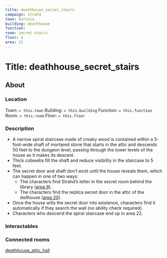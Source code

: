 ```yaml
---
title: deathhouse_secret_stairs
campaign: strahd
town: barovia
building: deathhouse
function: 
room: secret stairs
floor: 4
area: 21
---
```

# Title: deathhouse_secret_stairs
## About
### Location
Town: `= this.town`
Building: `= this.building`
Function: `= this.function`
Room: `= this.room`
Floor: `= this.floor` 
### Description
- A narrow spiral staircase made of creaky wood is contained within a 5-foot-wide shaft of mortared stone that starts in the attic and descends 50 feet to the dungeon level, passing through the lower levels of the house as it makes its descent. 
- Thick cobwebs fill the shaft and reduce visibility in the staircase to 5 feet.
- The secret door and shaft don’t exist until the house reveals them, which can happen in one of two ways:
	- The characters find Strahd’s letter in the secret room behind the library ([area 9](https://www.dndbeyond.com/sources/cos/appendix-b-death-house#9SecretRoom "area 9")).
	- The characters find the replica secret door in the attic of the dollhouse ([area 20](https://www.dndbeyond.com/sources/cos/appendix-b-death-house#20ChildrensRoom "area 20")).
- Once the house wills the secret door into existence, characters find it automatically if they search the wall (no ability check required).
- Characters who descend the spiral staircase end up in area 22.
### Interactables
### Connected rooms
[deathhouse_attic_hall](deathhouse_attic_hall.md)